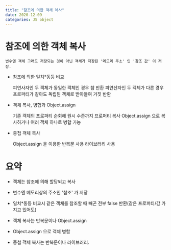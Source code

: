 ```yaml
---
title: "참조에 의한 객체 복사"
date: 2020-12-09
categories: JS object
---
```


# 참조에 의한 객체 복사

    변수엔 객체 그래도 저장되는 것이 아닌 객체가 저장된 '메모리 주소' 인 '참조 값' 이 저장.

- 참조에 의한 일치\*동등 비교

  피연사자인 두 객체가 동일한 객체인 경우 참 반환
  피연산자인 두 객체가 다른 경우 프로퍼티가 같아도 독립된 객체로 받아들여 거짓 반환

- 객체 복사, 병합과 Object.assign

  기존 객체의 프로퍼티 순회해 원시 수준까지 프로퍼티 복사
  Object.assign 으로 복사하거나 여러 객체 하나로 병합 가능

- 중첩 객체 복사

  Object.assign 을 이용한 반복문 사용
  라이브러리 사용

# 요약

- 객체는 참조에 의해 할당되고 복사

- 변수엔 메모리상의 주소인 '참조' 가 저장

- 일치\*동등 비교시 같은 객체를 참조할 때 빼곤 전부 false 반환(같은 프로퍼티/값 가지고 있어도)

- 객체 복사는 반복문이나 Object.assign

- Object.assign 으로 객체 병합

- 중첩 객체 복사는 반복문이나 라이브러리.
